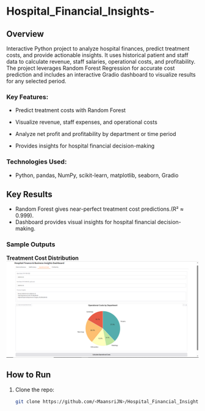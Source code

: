 # Hospital_Financial_Insights-

##  Overview
Interactive Python project to analyze hospital finances, predict treatment costs, and provide actionable insights. It uses historical patient and staff data to calculate revenue, staff salaries, operational costs, and profitability. The project leverages Random Forest Regression for accurate cost prediction and includes an interactive Gradio dashboard to visualize results for any selected period.

### Key Features:

- Predict treatment costs with Random Forest

- Visualize revenue, staff expenses, and operational costs

- Analyze net profit and profitability by department or time period

- Provides insights for hospital financial decision-making

### Technologies Used: 
- Python, pandas, NumPy, scikit-learn, matplotlib, seaborn, Gradio
   
## Key Results
- Random Forest gives near-perfect treatment cost predictions.(R² ≈ 0.999).
- Dashboard provides visual insights for hospital financial decision-making.

### Sample Outputs

**Treatment Cost Distribution**  
![Cost Distribution](images/cost_distribution.png)

##  How to Run
1. Clone the repo:
   ```bash
   git clone https://github.com/<MaansriJN>/Hospital_Financial_Insights-.git
